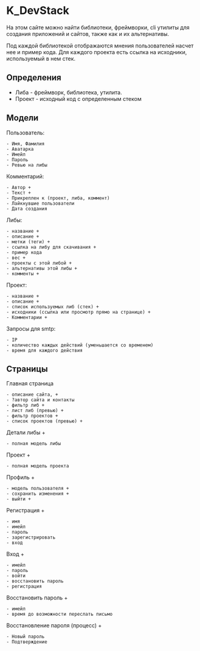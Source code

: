 # K_DevStack
На этом сайте можно найти 
библиотеки, фреймворки, cli утилиты для создания приложений и сайтов, также как и их альтернативы. 

Под каждой библиотекой отображаются мнения пользователей насчет нее и пример кода. Для каждого проекта есть ссылка на исходники, используемый в нем стек.

## Определения
- Либа - фреймворк, библиотека, утилита.
- Проект - исходный код с определенным стеком

## Модели
Пользователь: 

    - Имя, Фамилия
    - Аватарка
    - Имейл
    - Пароль
    - Ревью на либы

Комментарий:

    - Автор +
    - Текст +
    - Прикреплен к (проект, либа, коммент)
    - Лайкнувшие пользователи
    - Дата создания

Либы:

    - название +
    - описание +
    - метки (теги) +
    - ссылка на либу для скачивания +
    - пример кода
    - вес +
    - проекты с этой либой +
    - альтернативы этой либы +
    - комменты +

Проект:

    - название +
    - описание +
    - список используемых либ (стек) +
    - исходники (ссылка или просмотр прямо на странице) +
    - Комментарии +

Запросы для smtp:

    - IP
    - количество каждых действий (уменьшается со временем)
    - время для каждого действия

## Страницы
Главная страница

    - описание сайта, +
    - ?автор сайта и контакты
    - фильтр либ +
    - лист либ (превью) +
    - фильтр проектов +
    - список проектов (превью) +


Детали либы +

    - полная модель либы

Проект +

    - полная модель проекта

Профиль +

    - модель пользователя +
    - сохранить изменения +
    - выйти +

Регистрация +

    - имя
    - имейл
    - пароль
    - зарегистрировать
    - вход

Вход +

    - имейл
    - пароль
    - войти
    - восстановить пароль
    - регистрация

Восстановить пароль +

    - имейл
    - время до возможности переслать письмо

Восстановление пароля (процесс) +

    - Новый пароль
    - Подтверждение